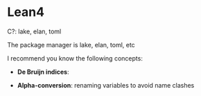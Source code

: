 # Lean4

C?: lake, elan, toml

The package manager is lake, elan, toml, etc

I recommend you know the following concepts:
* **De Bruijn indices**:

* **Alpha-conversion**: renaming variables to avoid name clashes

